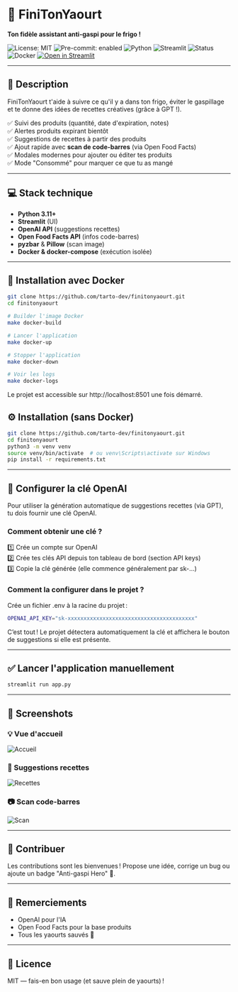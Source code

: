 # 🥣 FiniTonYaourt

**Ton fidèle assistant anti-gaspi pour le frigo !**

![License: MIT](https://img.shields.io/badge/License-MIT-yellow.svg)
![Pre-commit: enabled](https://img.shields.io/badge/pre--commit-enabled-brightgreen)
![Python](https://img.shields.io/badge/python-3.11+-blue)
![Streamlit](https://img.shields.io/badge/Made%20with-Streamlit-ff4b4b)
![Status](https://img.shields.io/badge/status-in%20progress-orange)
![Docker](https://img.shields.io/badge/docker-ready-blue?logo=docker)
[![Open in Streamlit](https://static.streamlit.io/badges/streamlit_badge_black_white.svg)](https://share.streamlit.io/tarto-dev/finitonyaourt/main/app.py)


---

## 🚀 Description

FiniTonYaourt t'aide à suivre ce qu'il y a dans ton frigo, éviter le gaspillage et te donne des idées de recettes créatives (grâce à GPT !).

✅ Suivi des produits (quantité, date d'expiration, notes)  
✅ Alertes produits expirant bientôt  
✅ Suggestions de recettes à partir des produits  
✅ Ajout rapide avec **scan de code-barres** (via Open Food Facts)  
✅ Modales modernes pour ajouter ou éditer tes produits  
✅ Mode "Consommé" pour marquer ce que tu as mangé  

---

## 💻 Stack technique

* **Python 3.11+**
* **Streamlit** (UI)
* **OpenAI API** (suggestions recettes)
* **Open Food Facts API** (infos code-barres)
* **pyzbar** & **Pillow** (scan image)
* **Docker & docker-compose** (exécution isolée)
---

## 🐳 Installation avec Docker

```bash
git clone https://github.com/tarto-dev/finitonyaourt.git
cd finitonyaourt

# Builder l'image Docker
make docker-build

# Lancer l'application
make docker-up

# Stopper l'application
make docker-down

# Voir les logs
make docker-logs
```

Le projet est accessible sur http://localhost:8501 une fois démarré.

## ⚙️ Installation (sans Docker) 

```bash
git clone https://github.com/tarto-dev/finitonyaourt.git
cd finitonyaourt
python3 -m venv venv
source venv/bin/activate  # ou venv\Scripts\activate sur Windows
pip install -r requirements.txt
```

---

## 🔑 Configurer la clé OpenAI

Pour utiliser la génération automatique de suggestions recettes (via GPT), tu dois fournir une clé OpenAI.

### Comment obtenir une clé ?

1️⃣ Crée un compte sur OpenAI  
2️⃣ Crée tes clés API depuis ton tableau de bord (section API keys)  
3️⃣ Copie la clé générée (elle commence généralement par sk-...)  

### Comment la configurer dans le projet ?

Crée un fichier .env à la racine du projet :

```bash
OPENAI_API_KEY="sk-xxxxxxxxxxxxxxxxxxxxxxxxxxxxxxxxxxxxxxxx"
```

C’est tout ! Le projet détectera automatiquement la clé et affichera le bouton de suggestions si elle est présente.

---

## ✅ Lancer l'application manuellement

```bash
streamlit run app.py
```

---

## 📸 Screenshots

### 💡 Vue d'accueil

![Accueil](https://github.com/user-attachments/assets/3c38430d-e520-4a2e-a880-24f05a327fb3)

### 🥗 Suggestions recettes

![Recettes](https://github.com/user-attachments/assets/7a1163a0-62d8-492d-998e-49c4203d0149)

### 📷 Scan code-barres

![Scan](https://github.com/user-attachments/assets/b4821264-5b3d-4769-802e-49d7eb15b3c4)

---

## 🤝 Contribuer

Les contributions sont les bienvenues !
Propose une idée, corrige un bug ou ajoute un badge "Anti-gaspi Hero" 🌱.

---

## 🫶 Remerciements

* OpenAI pour l'IA
* Open Food Facts pour la base produits
* Tous les yaourts sauvés 💚

---

## 📄 Licence

MIT — fais-en bon usage (et sauve plein de yaourts) !

